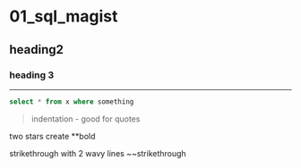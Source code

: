 # 01_sql_magist
## heading2
### heading 3 

-------------

```sql 
select * from x where something
```

>indentation - good for quotes

two stars create **bold

strikethrough with 2 wavy lines ~~strikethrough
